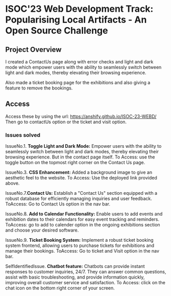 # ISOC'23 Web Development Track: Popularising Local Artifacts - An Open Source Challenge

## Project Overview

I created a ContactUs page along with error checks and light and dark mode which empower users with the ability to seamlessly switch between light and dark modes, thereby elevating their browsing experience.

Also made a ticket booking page for the exhibitions and also giving a feature to remove the bookings.

## Access

Access these by using the url:  https://anshify.github.io/ISOC-23-WEBD/
Then go to contactUs option or the ticket and visit option.

### Issues solved

IssueNo.1. **Toggle Light and Dark Mode:** Empower users with the ability to seamlessly switch between light and dark modes, thereby elevating their browsing experience. But in the contact page itself.
To Access: use the toggle button on the topmost right corner on the Contact Us page.

IssueNo.3. **CSS Enhancement:** Added a background image to give an aesthetic feel to the website.
To Access: Use the deployed link provided above.

IssueNo.7.**Contact Us:** Establish a "Contact Us" section equipped with a robust database for efficiently managing inquiries and user feedback.
ToAccess: Go to Contact Us option in the nav bar.

IssueNo.8. **Add to Calendar Functionality:** Enable users to add events and exhibition dates to their calendars for easy event tracking and reminders.
ToAccess: go to add to calender option in the ongoing exhibitions section and choose your desired software.

IssueNo.9. **Ticket Booking System:** Implement a robust ticket booking system frontend, allowing users to purchase tickets for exhibitions and manage their bookings.
ToAccess: Go to ticket and Visit option in the nav bar.

SelfIdentifiedIssue. **Chatbot feature:** Chatbots can provide instant responses to customer inquiries, 24/7. They can answer common questions, assist with basic troubleshooting, and provide information quickly, improving overall customer service and satisfaction.
To Access: click on the chat icon on the bottom right corner of your screen.
